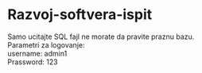 # Razvoj-softvera-ispit
Samo ucitajte SQL fajl ne morate da pravite praznu bazu.<br>
Parametri za logovanje:<br>
username: admin1<br>
Prassword: 123
